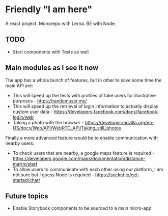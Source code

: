 # Friendly "I am here"

A react project. Monorepo with Lerna. BE with Node.

## TODO
- Start components with Tests as well

## Main modules as I see it now

The app has a whole bunch of features, but in other to save some time the main API are:
- This will speed up the tests with profiles of fake users for illustrative purposes - https://randomuser.me/
- This will speed up the retrieval of login information to actually display custom user data - https://developers.facebook.com/docs/facebook-login/web
- Taking a photo with the browser - https://developer.mozilla.org/en-US/docs/Web/API/WebRTC_API/Taking_still_photos

Finally a more advanced feature would be to enable communication with nearby users:
- To check users that are nearby, a google maps feature is required - https://developers.google.com/maps/documentation/distance-matrix/start
- To allow users to communicate with each other using our platform, I am not sure but I guess Node is required - https://socket.io/get-started/chat/

## Future topics
- Enable Storybook components to be sourced to a main micro-app
